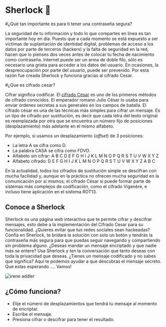 # Sherlock 🔎
#¿Qué tan importante es para ti tener una contraseña segura?

La seguridad de tu información y todo lo que compartes en línea es tan importante hoy en día.  Puesto que a cada momento se está expuesto a ser víctimas de suplantación de identidad digital, problemas de acceso a los datos por parte de terceros (hackers) y la falta de seguridad en la red, hacen que lo pienses dos veces antes de colocar tu fecha de nacimiento como contraseña. Internet puede ser un arma de doble filo, sólo es necesario una grieta para acceder a los datos del usuario. En ocasiones, la despreocupación por parte del usuario, puede ser prevenido. Por esta razón fue creada Sherlock y funciona gracias al cifrado Cesar.

#¿Que es cifrado cesar?

Cifrar significa codificar. El [cifrado César](https://en.wikipedia.org/wiki/Caesar_cipher) es uno de los primeros métodos de cifrado conocidos. El emperador romano Julio César lo usaba para enviar órdenes secretas a sus generales en los campos de batalla.
El cifrado césar es una de las técnicas más simples para cifrar un mensaje. Es un tipo de cifrado por sustitución, es decir que cada letra del texto original es reemplazada por otra que se encuentra un número fijo de posiciones (desplazamiento) más adelante en el mismo alfabeto.

Por ejemplo, si usamos un desplazamiento (_offset_) de 3 posiciones:

- La letra A se cifra como D.
- La palabra CASA se cifra como FDVD.
- Alfabeto sin cifrar: A B C D E F G H I J K L M N O P Q R S T U V W X Y Z
- Alfabeto cifrado: D E F G H I J K L M N O P Q R S T U V W X Y Z A B C

En la actualidad, todos los cifrados de sustitución simple se descifran con mucha facilidad y, aunque en la práctica no ofrecen mucha seguridad en la comunicación por sí mismos; el cifrado César sí puede formar parte de sistemas más complejos de codificación, como el cifrado Vigenère, e incluso tiene aplicación en el sistema ROT13.

## Conoce a Sherlock

Sherlock es una página web interactiva que te permite cifrar y descifrar mensajes, esto debe a la implementación del Cifrado Cesar para su funcionalidad. ¿Quieres evitar que tus redes sociales sean hackeadas? Confía en Sherlock, te bridará la solución con solo un botón y tendrás la contraseña más segura para que puedas seguir navegando y compartiendo sin problema alguno. ¿Deseas mandar un mensaje encriptado y que nadie más se entere? Usa Sherlock y ten la conversación que tanto deseas con toda la privacidad que deseas. ¿Tienes un mensaje codificado y no sabes que significa? Aquí te podemos ayudar a que descubras el mensaje secreto. 
Que estas esperando …. Vamos!

![irene addler](file:///C:/Users/Laboratoria/Documents/LIM009-Cipher/image/irene.svg)

## ¿Cómo funciona?

- Elije el número de desplazamientos que tendrá tu mensaje al momento de encriptar.
- Escribe el mensaje.
- Presiona cifrar o descifrar para tener el resultado.

